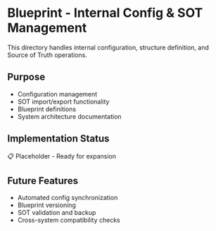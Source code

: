 # Blueprint - Internal Config & SOT Management

This directory handles internal configuration, structure definition, and Source of Truth operations.

## Purpose
- Configuration management
- SOT import/export functionality
- Blueprint definitions
- System architecture documentation

## Implementation Status
📋 Placeholder - Ready for expansion

## Future Features
- Automated config synchronization
- Blueprint versioning
- SOT validation and backup
- Cross-system compatibility checks